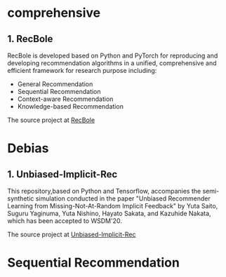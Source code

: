 # comprehensive
## 1. RecBole
RecBole is developed based on Python and PyTorch for reproducing and developing recommendation algorithms in a unified, comprehensive and efficient framework for research purpose including:
+ General Recommendation
+ Sequential Recommendation
+ Context-aware Recommendation
+ Knowledge-based Recommendation

The source project at [RecBole](https://github.com/RUCAIBox/RecBole)
# Debias
## 1. Unbiased-Implicit-Rec
This repository,based on Python and Tensorflow, accompanies the semi-synthetic simulation conducted in the paper "Unbiased Recommender Learning from Missing-Not-At-Random Implicit Feedback" by Yuta Saito, Suguru Yaginuma, Yuta Nishino, Hayato Sakata, and Kazuhide Nakata, which has been accepted to WSDM'20.

The source project at [Unbiased-Implicit-Rec](https://github.com/usaito/unbiased-implicit-rec)
# Sequential Recommendation




